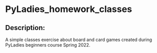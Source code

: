 # PyLadies_homework_classes

## Description:
A simple classes exercise about board and card games created during PyLadies beginners course Spring 2022.

